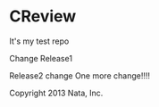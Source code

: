 CReview
=======

It's my test repo

Change Release1

Release2 change
One more change!!!!

Copyright 2013
Nata, Inc.